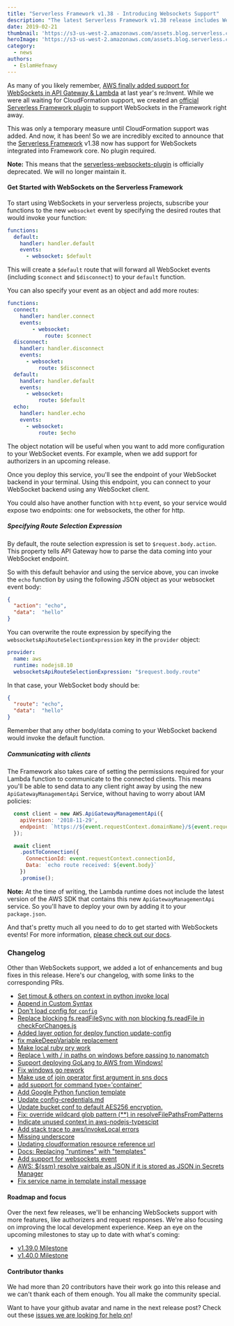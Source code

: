 ```yaml
---
title: "Serverless Framework v1.38 - Introducing Websockets Support"
description: "The latest Serverless Framework v1.38 release includes WebSockets support!"
date: 2019-02-21
thumbnail: 'https://s3-us-west-2.amazonaws.com/assets.blog.serverless.com/framework-updates/framework-v138-thumb.png'
heroImage: 'https://s3-us-west-2.amazonaws.com/assets.blog.serverless.com/framework-updates/framework-v138-header.png'
category:
  - news
authors:
  - EslamHefnawy
---
```


As many of you likely remember, [AWS finally added support for WebSockets in API Gateway & Lambda](https://serverless.com/blog/reinvent-2018-serverless-announcements#websocket-support-for-aws-lambda) at last year's re:Invent. While we were all waiting for CloudFormation support, we created an [official Serverless Framework plugin](https://github.com/serverless/serverless-websockets-plugin) to support WebSockets in the Framework right away.

This was only a temporary measure until CloudFormation support was added. And now, it has been! So we are incredibly excited to announce that the [Serverless Framework](https://serverless.com/framework/) v1.38 now has support for WebSockets integrated into Framework core. No plugin required.

**Note:** This means that the [serverless-websockets-plugin](https://github.com/serverless/serverless-websockets-plugin) is officially deprecated. We will no longer maintain it.

#### Get Started with WebSockets on the Serverless Framework

To start using WebSockets in your serverless projects, subscribe your functions to the new `websocket` event by specifying the desired routes that would invoke your function: 

```yml
functions:
  default:
    handler: handler.default
    events:
      - websocket: $default
```

This will create a `$default` route that will forward all WebSocket events (including `$connect` and `$disconnect`) to your `default` function.

You can also specify your event as an object and add more routes:


```yml
functions:
  connect:
    handler: handler.connect
    events:
        - websocket:
            route: $connect
  disconnect:
    handler: handler.disconnect
    events:
      - websocket:
          route: $disconnect
  default:
    handler: handler.default
    events:
      - websocket:
          route: $default
  echo:
    handler: handler.echo
    events:
      - websocket:
          route: $echo

```

The object notation will be useful when you want to add more configuration to your WebSocket events. For example, when we add support for authorizers in an upcoming release.

Once you deploy this service, you'll see the endpoint of your WebSocket backend in your terminal. Using this endpoint, you can connect to your WebSocket backend using any WebSocket client.

You could also have another function with `http` event, so your service would expose two endpoints: one for websockets, the other for http.

##### Specifying Route Selection Expression

By default, the route selection expression is set to `$request.body.action`. This property tells API Gateway how to parse the data coming into your WebSocket endpoint.

So with this default behavior and using the service above, you can invoke the `echo` function by using the following JSON object as your websocket event body: 

```json
{
  "action": "echo",
  "data":  "hello"
}
```
 
You can overwrite the route expression by specifying the `websocketsApiRouteSelectionExpression` key in the `provider` object:

```yml
provider:
  name: aws
  runtime: nodejs8.10
  websocketsApiRouteSelectionExpression: "$request.body.route"
```

In that case, your WebSocket body should be:

```json
{
  "route": "echo",
  "data":  "hello"
}
```

Remember that any other body/data coming to your WebSocket backend would invoke the default function.

##### Communicating with clients

The Framework also takes care of setting the permissions required for your Lambda function to communicate to the connected clients. This means you'll be able to send data to any client right away by using the new `ApiGatewayManagementApi` Service, without having to worry about IAM policies:

```js
  const client = new AWS.ApiGatewayManagementApi({
    apiVersion: '2018-11-29',
    endpoint: `https://${event.requestContext.domainName}/${event.requestContext.stage}`
  });

  await client
    .postToConnection({
      ConnectionId: event.requestContext.connectionId,
      Data: `echo route received: ${event.body}`
    })
    .promise();
```

**Note:** At the time of writing, the Lambda runtime does not include the latest version of the AWS SDK that contains this new `ApiGatewayManagementApi` service. So you'll have to deploy your own by adding it to your `package.json`.

And that's pretty much all you need to do to get started with WebSockets events! For more information, [please check out our docs](https://serverless.com/framework/docs/providers/aws/events/websocket/).


### Changelog

Other than WebSockets support, we added a lot of enhancements and bug fixes in this release. Here's our changelog, with some links to the corresponding PRs.

 - [Set timout & others on context in python invoke local](https://github.com/serverless/serverless/pull/5796)
 - [Append in Custom Syntax](https://github.com/serverless/serverless/pull/5799)
 - [Don't load config for `config`](https://github.com/serverless/serverless/pull/5798)
 - [Replace blocking fs.readFileSync with non blocking fs.readFile in checkForChanges.js](https://github.com/serverless/serverless/pull/5791)
 - [Added layer option for deploy function update-config](https://github.com/serverless/serverless/pull/5787)
 - [fix makeDeepVariable replacement](https://github.com/serverless/serverless/pull/5809)
 - [Make local ruby pry work](https://github.com/serverless/serverless/pull/5718)
 - [Replace \ with / in paths on windows before passing to nanomatch](https://github.com/serverless/serverless/pull/5808)
 - [Support deploying GoLang to AWS from Windows!](https://github.com/serverless/serverless/pull/5813)
 - [Fix windows go rework](https://github.com/serverless/serverless/pull/5816)
 - [Make use of join operator first argument in sns docs](https://github.com/serverless/serverless/pull/5826)
 - [add support for command type='container'](https://github.com/serverless/serverless/pull/5821)
 - [Add Google Python function template](https://github.com/serverless/serverless/pull/5819)
 - [Update config-credentials.md](https://github.com/serverless/serverless/pull/5827)
 - [Update bucket conf to default AES256 encryption.](https://github.com/serverless/serverless/pull/5800)
 - [Fix: override wildcard glob pattern (**) in resolveFilePathsFromPatterns](https://github.com/serverless/serverless/pull/5825)
 - [Indicate unused context in aws-nodejs-typescipt](https://github.com/serverless/serverless/pull/5832)
 - [Add stack trace to aws/invokeLocal errors](https://github.com/serverless/serverless/pull/5835)
 - [Missing underscore](https://github.com/serverless/serverless/pull/5836)
 - [Updating cloudformation resource reference url](https://github.com/serverless/serverless/pull/5690)
 - [Docs: Replacing "runtimes" with "templates"](https://github.com/serverless/serverless/pull/5843)
 - [Add support for websockets event](https://github.com/serverless/serverless/pull/5824)
 - [AWS: ${ssm} resolve vairbale as JSON if it is stored as JSON in Secrets Manager](https://github.com/serverless/serverless/pull/5842)
 - [Fix service name in template install message](https://github.com/serverless/serverless/pull/5839)

#### Roadmap and focus

Over the next few releases, we'll be enhancing WebSockets support with more features, like authorizers and request responses. We're also focusing on improving the local development experience. Keep an eye on the upcoming milestones to stay up to date with what's coming:

- [v1.39.0 Milestone](https://github.com/serverless/serverless/milestone/61)
- [v1.40.0 Milestone](https://github.com/serverless/serverless/milestone/62)

#### Contributor thanks

We had more than 20 contributors have their work go into this release and we can't thank each of them enough. You all make the community special.

Want to have your github avatar and name in the next release post? Check out these [issues we are looking for help on](https://github.com/serverless/serverless/issues?q=is%3Aopen+is%3Aissue+label%3A%22help+wanted%22)!

